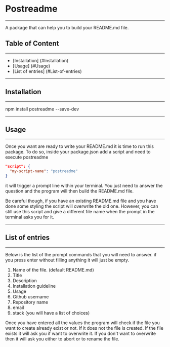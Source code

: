 # Postreadme

---

A package that can help you to build your README.md file.

## Table of Content
---

- [Installation] (#Installation)
- [Usage] (#Usage)
- [List of entries] (#List-of-entries)


---

## Installation
---
npm install postreadme --save-dev

---

## Usage
---
Once you want are ready to write your README.md it is time to run this package.
To do so, inside your package.json add a script and need to execute postreadme
```json
"script": {
  "my-script-name": "postreadme"
}
```

it will trigger a prompt line within your terminal. You just need to answer the question and the program will then build the README.md file.

Be careful though, if you have an existing README.md file and you have done some styling the script will overwrite the old one.
However, you can still use this script and give a different file name when the prompt in the terminal asks you for it.

---

## List of entries
---

Below is the list of the prompt commands that you will need to answer. if you press enter without filling anything it will just be empty.
1. Name of the file. (default README.md)
2. Title
3. Description
4. Installation guideline
5. Usage
6. Github username
7. Repository name
8. email
9. stack (you will have a list of choices)

Once you have entered all the values the program will check if the file you want to create already exist or not. If it does not the file is created. If the file exists it will ask you if want to overwrite it. If you don't want to overwrite then it will ask you either to abort or to rename the file.
